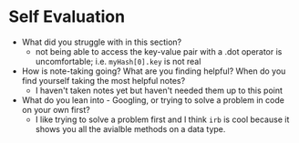 # Self Evaluation

- What did you struggle with in this section?
    - not being able to access the key-value pair with a .dot operator is uncomfortable; i.e. `myHash[0].key` is not real
- How is note-taking going? What are you finding helpful? When do you find yourself taking the most helpful notes?
    - I haven't taken notes yet but haven't needed them up to this point
- What do you lean into - Googling, or trying to solve a problem in code on your own first?
    - I like trying to solve a problem first and I think `irb` is cool because it shows you all the avialble methods on a data type.
